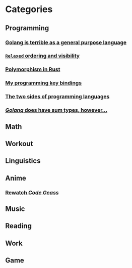 # Categories

## Programming
### [Golang is terrible as a general purpose language](./journal/2024-08-05-01.md)
### [`Relaxed` ordering and visibility](./journal/2024-08-05-02.md)
### [Polymorphism in Rust](./journal/2024-08-05-03.md)
### [My programming key bindings](./journal/2024-08-10-01.md)
### [The two sides of programming languages](./journal/2024-08-11-01.md)
### [*Golang* does have sum types, however...](./journal/2024-08-11-04.md)

## Math

## Workout

## Linguistics

## Anime
### [Rewatch *Code Geass*](./journal/2024-08-11-03.md)

## Music

## Reading

## Work

## Game